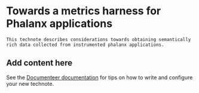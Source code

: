 # Towards a metrics harness for Phalanx applications

```{abstract}
This technote describes considerations towards obtaining semantically rich data collected from instrumented phalanx applications. 
```

## Add content here

See the [Documenteer documentation](https://documenteer.lsst.io/technotes/index.html) for tips on how to write and configure your new technote.
